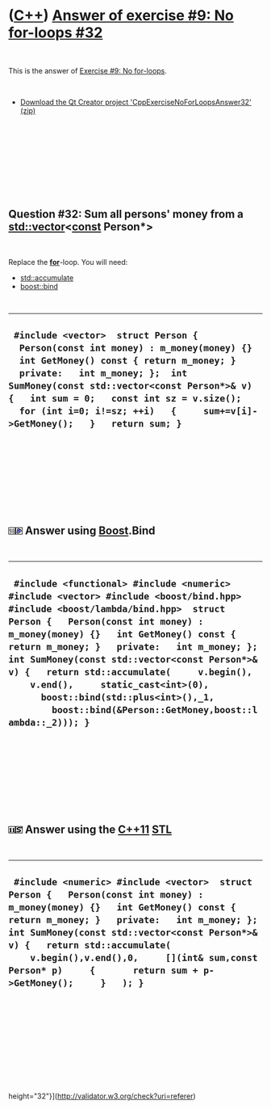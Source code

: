 
 

 

 

 

 

([C++](Cpp.md)) [Answer of exercise \#9: No for-loops \#32](CppExerciseNoForLoopsAnswer32.md)
===============================================================================================

 

This is the answer of [Exercise \#9: No
for-loops](CppExerciseNoForLoops.md).

 

-   [Download the Qt Creator project
    'CppExerciseNoForLoopsAnswer32' (zip)](CppExerciseNoForLoopsAnswer32.zip)

 

 

 

 

 

Question \#32: Sum all persons' money from a [std::vector](CppStdVector.md)&lt;**[const](CppConst.md)** Person\*&gt;
-------------------------------------------------------------------------------------------------------------------

 

Replace the **[for](CppFor.md)**-loop. You will need:

-   [std::accumulate](CppAccumulate.md)
-   [boost::bind](CppBind.md)

 

  -------------------------------------------------------------------------------------------------------------------------------------------------------------------------------------------------------------------------------------------------------------------------------------------------------------------------------------------
  ` #include <vector>  struct Person {   Person(const int money) : m_money(money) {}   int GetMoney() const { return m_money; }   private:   int m_money; };  int SumMoney(const std::vector<const Person*>& v) {   int sum = 0;   const int sz = v.size();   for (int i=0; i!=sz; ++i)   {     sum+=v[i]->GetMoney();   }   return sum; }`
  -------------------------------------------------------------------------------------------------------------------------------------------------------------------------------------------------------------------------------------------------------------------------------------------------------------------------------------------

 

 

 

 

 

![C++98](PicCpp98.png)![Boost](PicBoost.png) Answer using [Boost](CppBoost.md).Bind
------------------------------------------------------------------------------------

 

  ----------------------------------------------------------------------------------------------------------------------------------------------------------------------------------------------------------------------------------------------------------------------------------------------------------------------------------------------------------------------------------------------------------------------------------------------------------------------------------------------------------
  ` #include <functional> #include <numeric> #include <vector> #include <boost/bind.hpp> #include <boost/lambda/bind.hpp>  struct Person {   Person(const int money) : m_money(money) {}   int GetMoney() const { return m_money; }   private:   int m_money; };  int SumMoney(const std::vector<const Person*>& v) {   return std::accumulate(     v.begin(),     v.end(),     static_cast<int>(0),       boost::bind(std::plus<int>(),_1,         boost::bind(&Person::GetMoney,boost::lambda::_2))); }`
  ----------------------------------------------------------------------------------------------------------------------------------------------------------------------------------------------------------------------------------------------------------------------------------------------------------------------------------------------------------------------------------------------------------------------------------------------------------------------------------------------------------

 

 

 

 

 

![C++11](PicCpp11.png)![STL](PicStl.png) Answer using the [C++11](Cpp11.md) [STL](CppStl.md)
----------------------------------------------------------------------------------------------

 

  ------------------------------------------------------------------------------------------------------------------------------------------------------------------------------------------------------------------------------------------------------------------------------------------------------------------------------------------------------------------------------
  ` #include <numeric> #include <vector>  struct Person {   Person(const int money) : m_money(money) {}   int GetMoney() const { return m_money; }   private:   int m_money; };  int SumMoney(const std::vector<const Person*>& v) {   return std::accumulate(     v.begin(),v.end(),0,     [](int& sum,const Person* p)     {       return sum + p->GetMoney();     }   ); }`
  ------------------------------------------------------------------------------------------------------------------------------------------------------------------------------------------------------------------------------------------------------------------------------------------------------------------------------------------------------------------------------

 

 

 

 

 

 

height="32"}](http://validator.w3.org/check?uri=referer)
